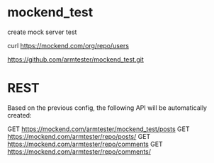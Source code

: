 # mockend_test
create mock server test



curl https://mockend.com/org/repo/users



https://github.com/armtester/mockend_test.git


# REST
Based on the previous config, the following API will be automatically created:

GET https://mockend.com/armtester/mockend_test/posts
GET https://mockend.com/armtester/repo/posts/<id>
GET https://mockend.com/armtester/repo/comments
GET https://mockend.com/armtester/repo/comments/<id>